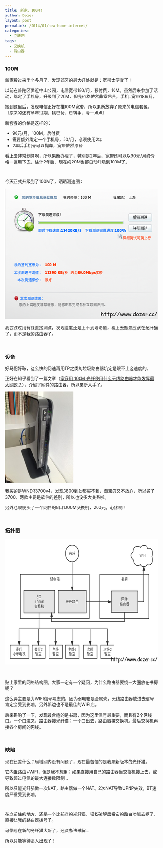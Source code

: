 ```yaml
---
title: 新家，100M！
author: Dozer
layout: post
permalink: /2014/01/new-home-internet/
categories:
  - 互联网
tags:
  - 交换机
  - 路由器
---
```


### 100M

新家搬过来半个多月了，发现郊区的最大好处就是：宽带太便宜了！

以前在普陀区靠近中山公园，电信宽带180/月，预付费，10M。虽然后来参加了活动，绑定了手机号，升级到了20M，但是价格依然非常昂贵，手机+宽带186/月。

搬到这里后，发现电信正好在推100M宽带，所以果断放弃了原来的电信套餐。（原来的还有半年过期，钱已付，已转手，亏一点点）

新套餐的价格是这样的：

*   90元/月，100M，后付费
*   需要额外绑定一个手机号，50/月，必须使用2年
*   2年后手机号可以抛弃，宽带依然原价

看上去非常划算啊，所以果断办理了，特别是2年后，宽带还可以以90元/月的价格一直用下去。估计2年后，现在的20M也都自动升级到100M了。

<!--more-->

&nbsp;

今天正式升级到了100M了，晒晒测速图：

[<img class="alignnone size-full wp-image-1422" alt="speed" src="/uploads/2014/01/speed.png" width="517" height="431" />][1]

我尝试过用有线直接测试，发现速度还是上不到理论值，看上去瓶颈应该在光纤猫了，而不是我的路由器了。

&nbsp;

### 设备

好马配好鞍，这么快的网速再用TP之类的垃圾路由器坑定是跟不上这速度的。

正好在知乎看到了一篇文章（<a href="http://www.zhihu.com/question/21739060" target="_blank">家庭用 100M 光纤使用什么无线路由器才能发挥最大网速？</a>），介绍了网件的路由器，所以果断入手了。

[<img class="alignnone size-medium wp-image-1423" alt="router" src="/uploads/2014/01/router-225x300.jpeg" width="225" height="300" />][2]

我买的是WNDR3700v4，发现3800到处都买不到，淘宝的又不放心，所以买了3700。两款主要是软件的差别，所以也没多大关系啦。

另外也顺便买了一个网件的8口1000M交换机，200元，心疼啊！

&nbsp;

### 拓扑图

[<img class="alignnone size-full wp-image-1424" alt="network" src="/uploads/2014/01/network.png" width="629" height="413" />][3]

&nbsp;

贴上家里的网络结构图。大家一定有一个疑问，为什么路由器要绕一大圈放在书房呢？

这么弄主要是为WIFI信号考虑的，因为弱电箱是金属壳，无线路由器放进去信号肯定会受到影响。另外那边也不是最佳的WIFI店。

后来斟酌了一下，发现最合适的是书房，因为这里信号最重要，而且有2个网线口。一个口进来，路由器接光纤猫；一个口出去，路由器接交换机。最后交换机再接各个房间的网线。

&nbsp;

### 缺陷

现在还差什么？局域网内没有问题了，现在最苦恼的是我那新版本的光纤猫。

它内置路由+WIFI，但是我不想用；如果直接用自己的路由器当交换机接上去，或导致超过电信的最大连接数限制…

所以只能光纤猫做一次NAT，路由器做一个NAT。2次NAT导致UPNP失效，BT速度严重受到影响。

&nbsp;

在之前住的地方，还是一个比较老的光纤猫，轻松破解后把它的路由功能去掉了，直接让我的路由器拨号了。

可惜现在新的光纤猫太新了，还没办法破解…

所以只能等待高人出现了！

&nbsp;

&nbsp;

 [1]: /uploads/2014/01/speed.png
 [2]: /uploads/2014/01/router.jpeg
 [3]: /uploads/2014/01/network.png
